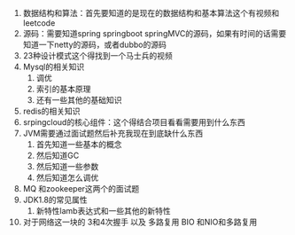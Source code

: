 1. 数据结构和算法：首先要知道的是现在的数据结构和基本算法这个有视频和leetcode
2. 源码：需要知道spring springboot springMVC的源码，如果有时间的话需要知道一下netty的源码，或者dubbo的源码
3. 23种设计模式这个得找到一个马士兵的视频
4. Mysql的相关知识
   1. 调优
   2. 索引的基本原理
   3. 还有一些其他的基础知识
5. redis的相关知识
6. srpingcloud的核心组件：这个得结合项目看看需要用到什么东西
7. JVM需要通过面试题然后补充我现在到底缺什么东西
   1. 首先知道一些基本的概念
   2. 然后知道GC
   3. 然后知道一些参数
   4. 然后知道怎么调优
8. MQ 和zookeeper这两个的面试题
9. JDK1.8的常见属性
   1. 新特性lamb表达式和一些其他的新特性
10. 对于网络这一块的 3和4次握手 以及 多路复用 BIO 和NIO和多路复用